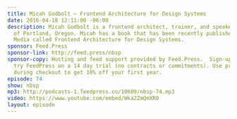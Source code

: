 ```yaml
---
title: Micah Godbolt — Frontend Architecture for Design Systems
date: 2016-04-18 12:11:00 -06:00
description: Micah Godbolt is a frontend architect, trainer, and speaker based out
  of Portland, Oregon. Micah has a book that has been recently published by O’Reilly
  Media called Frontend Architecture for Design Systems.
sponsor: Feed.Press
sponsor-link: http://feed.press/nbsp
sponsor-copy: Hosting and feed support provided by Feed.Press.  Sign-up today and
  try FeedPress on a 14 day trial (no contracts or commitments). Use promo code *nbsp*
  during checkout to get 10% off your first year.
episode: 74
show: nbsp
mp3: http://podcasts-1.feedpress.co/10609/nbsp-74.mp3
video: https://www.youtube.com/embed/Wka2ZmQmXR0
layout: episode
---
```


